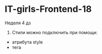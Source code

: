 # IT-girls-Frontend-18
Неделя 4 дз
1. Стили можно подключить при помощи:
- атрибута style
- тега <style>
- тега <link>

 А так же при помощи команды @import. Это позволяет редактировать все стили 
при помощи отдельного файла, но недостаток заключается  в отсутствии параллельной загрузки.
Старые браузеры вообще не распознают эту команду.

@import url("имя файла") типы носителей;
@import "имя файла" типы носителей;

После ключевого слова @import указывается путь к стилевому файлу 
одним из двух приведенных способов — с помощью url или без него.

2.Нормализация стилей

Normalize.css — это небольшой CSS-файл, который обеспечивает для HTML-элементов 
лучшую кроссбраузерность (поддержку разных браузеров) в стилях по умолчанию.

Цели normalize.css:

- сохранять полезные настройки браузера, а не стирать их;
- нормализовать стили для широкого круга HTML-элементов;
- корректировать ошибки и основные несоответствия браузера;
- совершенствовать юзабилити незаметными улучшениями;
- объяснять код, используя комментарии и детальную документацию.

3. Термин «директива» по использованию похож на термин «команда».
Директивы CSS начинаются со знака «@».
Эт-правила содержат внутри себя набор CSS-правил и применяют их к чему-то конкретному.
Существует несколько at-правил, обозначаемые идентификаторами, каждое из которых имеет свой синтаксис:

@charset (en-US) — Определяет кодировку символов, используемый таблицей стилей.
@import (en-US) — Сообщает движку CSS включить внешнюю таблицу стилей.
@namespace — Сообщает механизму CSS, что все его содержимое должно рассматриваться 
с приставкой пространства имён XML.

4. margin определяет пространство за пределами (снаружи) элемента, 
padding определяет пространство внутри элемента.
Можно задавать margin и padding для четырех сторон элемента по отдельности: 
margin-top, margin-right, margin-bottom, margin-left, 
padding-top, padding-right, padding-bottom и padding-left.

5. Путь вычисления специфичности селекторов:

идентификаторы стоят 100;
классы стоят 10;
селекторы тега стоят 1.

Таким образом #link .main будет в приоритете.

6.Главное различие между CSS и CSS3 состоит в том, что CSS — это простой язык дизайна, который позволяет 
создавать привлекательные веб-страницы, тогда как CSS3 — это последняя третья версия языка каскадных 
таблиц стилей, имеющая новые функции, позволяющие работать с веб-дизайном намного более эффективно.

Современный веб-сайт состоит из трех разных файлов или кодов: HTML, JavaScript и CSS. 
HTM определяет структуру веб-сайта; JavaScript определяет поведение веб-сайта; 
а CSS определяет общий вид и стиль веб-сайта. Спецификации CSS поддерживаются W3C.

7.Псевдокласс в CSS — это ключевое слово, добавленное к селектору, которое определяет его особое состояние. 
Например, :hover может быть использован для изменения цвета кнопки при наведении курсора на неё.


Псевдоэлементы ведут себя сходным образом, однако они действуют так, как если бы добавили в разметку 
целый новый HTML-элемент, а не применили класс к существующим элементам. Псевдоэлементы начинаются с 
двойного двоеточия ::
Поскольку мы, как правило, не знаем, сколько слов поместится в строке — т.к. их количество меняется, 
если меняется ширина экрана или размер шрифта — то надёжного решения при помощи HTML нет.

Селектор псевдоэлемента ::first-line сделает это наверняка — если количество слов увеличивается или уменьшается,
он всё равно будет выбирать только первую строку.

8. "Плохие теги":
<b> <i> <big> <small> <hr> <u> <center> <layer> <blink> или <marquee> <font>

9. Браузер выбирает шрифт для страницы из установленных на компьютере пользователя. 
На разных операционных системах предустановлены разные шрифты, поэтому придётся перечислить и учесть их все.
Внутри конструкции @font-face может находиться набор свойств для изменения параметров шрифта 
(font-family, font-size, font-style и др.), а также ссылка на шрифтовой файл. 
Ссылка записывается в виде src: url(URI), где URI — относительный или абсолютный путь к файлу.

10. Некоторые свойства CSS допускают использование комбинированных свойств, что устраняет необходимость
 в некоторых индивидуальных свойствах. Это называется сокращенная форма записи свойств CSS.
Применение этих свойств сокращает объём кода и повышает его читабельность, но с другой стороны иногда добавляет путаницу. 
Чтобы избежать подобных проблем, следует, во-первых, группировать свойства по смыслу, это позволит быстрее находить ошибки, 
а во-вторых, если вам нужно переопределить значения ранее заданных свойств, не используйте сокращённую запись.

11. Все современные браузеры, кроме IE9- поддерживают CSS transitions и CSS animations, 
которые позволяют реализовать анимацию средствами CSS, без привлечения JavaScript.
Мы указываем, что некоторое свойство будет анимироваться при помощи специальных CSS-правил. 
Далее, при изменении этого свойства, браузер сам обработает анимацию.
Есть всего 5 свойств, задающих анимацию:

transition-property
transition-duration
transition-timing-function
transition-delay
общее свойство transition может перечислять их все, в порядке: property duration timing-function delay, 
а также задавать анимацию нескольких свойств сразу.
Например, CSS, представленный ниже, 3 секунды анимирует свойство background-color.
.animated {
  transition-property: background-color;
  transition-duration: 3s;
}
Теперь любое изменение фонового цвета будет анимироваться в течение 3х секунд.
